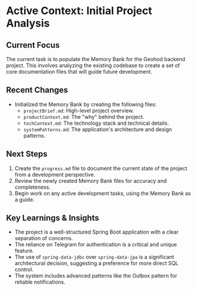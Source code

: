 # Active Context: Initial Project Analysis

## Current Focus

The current task is to populate the Memory Bank for the Geohod backend project. This involves analyzing the existing codebase to create a set of core documentation files that will guide future development.

## Recent Changes

*   Initialized the Memory Bank by creating the following files:
    *   `projectBrief.md`: High-level project overview.
    *   `productContext.md`: The "why" behind the project.
    *   `techContext.md`: The technology stack and technical details.
    *   `systemPatterns.md`: The application's architecture and design patterns.

## Next Steps

1.  Create the `progress.md` file to document the current state of the project from a development perspective.
2.  Review the newly created Memory Bank files for accuracy and completeness.
3.  Begin work on any active development tasks, using the Memory Bank as a guide.

## Key Learnings & Insights

*   The project is a well-structured Spring Boot application with a clear separation of concerns.
*   The reliance on Telegram for authentication is a critical and unique feature.
*   The use of `spring-data-jdbc` over `spring-data-jpa` is a significant architectural decision, suggesting a preference for more direct SQL control.
*   The system includes advanced patterns like the Outbox pattern for reliable notifications.
